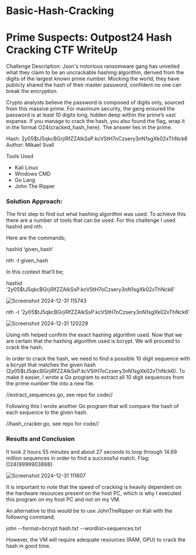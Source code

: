 # Basic-Hash-Cracking
# Prime Suspects: Outpost24 Hash Cracking CTF WriteUp
Challenge Description:
Json's notorious ransomware gang has unveiled what they claim to be an uncrackable hashing algorithm, derived from the digits of the largest known prime number. Mocking the world, they have publicly shared the hash of their master password, confident no one can break the encryption.

Crypto analysts believe the password is composed of digits only, sourced from this massive prime. For maximum security, the gang ensured the password is at least 10 digits long, hidden deep within the prime’s vast expanse. If you manage to crack the hash, you also found the flag, wrap it in the format O24{cracked_hash_here}. The answer lies in the prime.

Hash: $2y$05$tJ5qkcBGrjiRfZZAlkSsP.kcVStH7oCzsery3nN1sgXk02xThNck6
Author: Mikael Svall

Tools Used
- Kali Linux
- Windows CMD
- Go Lang
- John The Ripper

### Solution Approach:
The first step to find out what hashing algorithm was used. To achieve this there are a number of tools that can be used. For this challenge I used hashid and nth. 

Here are the commands;

hashid ‘given_hash’

nth -t given_hash

In this context that’ll be;

hashid ‘$2y$05$tJ5qkcBGrjiRfZZAlkSsP.kcVStH7oCzsery3nN1sgXk02xThNck6’

![Screenshot 2024-12-31 115743](https://github.com/user-attachments/assets/3471915c-fe6b-42e5-afbe-27cb6544b89c)

nth -t ‘$2y$05$tJ5qkcBGrjiRfZZAlkSsP.kcVStH7oCzsery3nN1sgXk02xThNck6’

![Screenshot 2024-12-31 120229](https://github.com/user-attachments/assets/f1ef58d5-58ba-4883-8c24-a538e6c80914)

Using nth helped confirm the exact hashing algorithm used. Now that we are certain that the hashing algorithm used is bcrypt. We will proceed to crack the hash. 

In order to crack the hash, we need to find a possible 10 digit sequence with a bcrypt that matches the given hash ($2y$05$tJ5qkcBGrjiRfZZAlkSsP.kcVStH7oCzsery3nN1sgXk02xThNck6). To make it easier, I wrote a Go program to extract all 10 digit sequences from the prime number file into a new file.

//extract_sequences.go, see repo for code//

Following this I wrote another Go program that will compare the hash of each sequence to the given hash. 

//hash_cracker.go, see repo for code//

### Results and Conclusion
It took 2 hours 55 minutes and about 27 seconds to loop through 14.69 million sequences in order to find a successful match.
Flag: O24{9999903898}

![Screenshot 2024-12-31 111607](https://github.com/user-attachments/assets/0aee06d1-d6cb-4cc9-8e43-6ee98efb6f39)


It is important to note that the speed of cracking is heavily dependent on the hardware resources present on the host PC, which is why I executed this program on my host PC and not on my VM. 

An alternative to this would be to use JohnTheRipper on Kali with the following command;

john --format=bcrypt hash.txt --wordlist=sequences.txt

However, the VM will require adequate resources (RAM, GPU) to crack the hash in good time.
